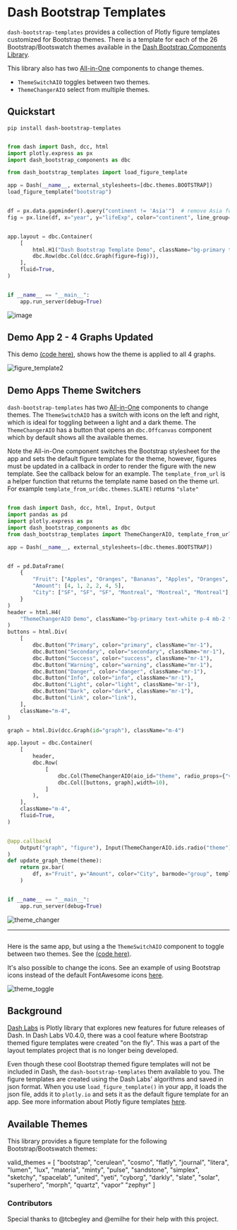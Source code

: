 # Dash Bootstrap Templates


`dash-bootstrap-templates` provides a collection of Plotly figure templates customized for Bootstrap themes. 
There is a template for each of the 26 Bootstrap/Bootswatch themes available in the
[Dash Bootstrap Components Library](https://dash-bootstrap-components.opensource.faculty.ai/).


This library also has two [All-in-One](https://dash.plotly.com/all-in-one-components) components to change themes. 
-  `ThemeSwitchAIO` toggles between two themes. 
-  `ThemeChangerAIO` select from multiple themes.


## Quickstart
```python"
pip install dash-bootstrap-templates
```

```python

from dash import Dash, dcc, html
import plotly.express as px
import dash_bootstrap_components as dbc

from dash_bootstrap_templates import load_figure_template

app = Dash(__name__, external_stylesheets=[dbc.themes.BOOTSTRAP])
load_figure_template("bootstrap")


df = px.data.gapminder().query("continent != 'Asia'")  # remove Asia for visibility
fig = px.line(df, x="year", y="lifeExp", color="continent", line_group="country")


app.layout = dbc.Container(
    [
        html.H1("Dash Bootstrap Template Demo", className="bg-primary text-white p-2"),
        dbc.Row(dbc.Col(dcc.Graph(figure=fig))),
    ],
    fluid=True,
)


if __name__ == "__main__":
    app.run_server(debug=True)

```
![image](https://user-images.githubusercontent.com/72614349/115889093-7c7a1000-a408-11eb-8bff-7773327016e8.png)



## Demo App 2 - 4 Graphs Updated

This demo [(code here)](https://github.com/AnnMarieW/dash-bootstrap-templates/blob/main/examples/demo_4_graphs.py),
shows how the theme is applied to all 4 graphs.

![figure_template2](https://user-images.githubusercontent.com/72614349/129459807-30c22ffe-7a8c-44b9-9555-6cfd50ec355b.png)

## Demo Apps Theme Switchers

`dash-bootstrap-templates` has two [All-in-One](https://dash.plotly.com/all-in-one-components) components to change themes. 
The `ThemeSwitchAIO` has a switch with icons on the left and right, which is ideal for toggling between a light and a dark theme. 
The `ThemeChangerAIO` has a button that opens an `dbc.Offcanvas` component which by default shows all the available themes.

Note the All-in-One component switches the Bootstrap stylesheet for the app and sets the default figure template
for the theme, however, figures must be updated in a callback in order to render the figure with the new template.
See the callback below for an example.  The `template_from_url` is a helper function that returns the template name
based on the theme url.  For example `template_from_ur(dbc.themes.SLATE)` returns `"slate"`


```python

from dash import Dash, dcc, html, Input, Output
import pandas as pd
import plotly.express as px
import dash_bootstrap_components as dbc
from dash_bootstrap_templates import ThemeChangerAIO, template_from_url

app = Dash(__name__, external_stylesheets=[dbc.themes.BOOTSTRAP])


df = pd.DataFrame(
    {
        "Fruit": ["Apples", "Oranges", "Bananas", "Apples", "Oranges", "Bananas"],
        "Amount": [4, 1, 2, 2, 4, 5],
        "City": ["SF", "SF", "SF", "Montreal", "Montreal", "Montreal"],
    }
)
header = html.H4(
    "ThemeChangerAIO Demo", className="bg-primary text-white p-4 mb-2 text-center"
)
buttons = html.Div(
    [
        dbc.Button("Primary", color="primary", className="mr-1"),
        dbc.Button("Secondary", color="secondary", className="mr-1"),
        dbc.Button("Success", color="success", className="mr-1"),
        dbc.Button("Warning", color="warning", className="mr-1"),
        dbc.Button("Danger", color="danger", className="mr-1"),
        dbc.Button("Info", color="info", className="mr-1"),
        dbc.Button("Light", color="light", className="mr-1"),
        dbc.Button("Dark", color="dark", className="mr-1"),
        dbc.Button("Link", color="link"),
    ],
    className="m-4",
)

graph = html.Div(dcc.Graph(id="graph"), className="m-4")

app.layout = dbc.Container(
    [
        header,
        dbc.Row(
            [
                dbc.Col(ThemeChangerAIO(aio_id="theme", radio_props={"value":dbc.themes.FLATLY}), width=2,),
                dbc.Col([buttons, graph],width=10),
            ]
        ),
    ],
    className="m-4",
    fluid=True,
)


@app.callback(
    Output("graph", "figure"), Input(ThemeChangerAIO.ids.radio("theme"), "value"),
)
def update_graph_theme(theme):
    return px.bar(
        df, x="Fruit", y="Amount", color="City", barmode="group", template=template_from_url(theme)
    )


if __name__ == "__main__":
    app.run_server(debug=True)

```

![theme_changer](https://user-images.githubusercontent.com/72614349/141466834-6b02f478-cae8-4927-b05e-be0e98cb61df.gif)

---------
```python

```
Here is the same app, but using a the `ThemeSwitchAIO` component to toggle between two themes.
See the  [(code here)](https://github.com/AnnMarieW/dash-bootstrap-templates/blob/main/examples/demo_toggle.py).

It's also possible to change the icons.  See an example of using Bootstrap icons instead of the default FontAwesome
icons [here](https://github.com/AnnMarieW/dash-bootstrap-templates/blob/main/examples/demo_toggle_icons.py).

![theme_toggle](https://user-images.githubusercontent.com/72614349/141466191-13709102-a2fb-45b5-a984-383d3e6ab373.gif)




## Background

[Dash Labs](https://community.plotly.com/t/introducing-dash-labs/52087) is Plotly library that explores new features for future releases of Dash. 
In Dash Labs V0.4.0, there was a cool feature where Bootstrap themed figure templates were created "on the fly". This was a
part of the layout templates project that is no longer being developed.    

Even though these cool Bootstrap themed figure templates will not be included in Dash, the `dash-bootstrap-templates` 
them available to you. The figure templates are created using the Dash Labs' algorithms and saved in json format.  When 
you use `load_figure_template()` in your app, it loads the json file, adds it to `plotly.io` and sets it as the default figure template for an app.  See more 
information about  Plotly figure templates [here](https://plotly.com/python/templates/).


## Available Themes

This library provides a figure template for the following Bootstrap/Bootswatch themes:

valid_themes = [
    "bootstrap",
    "cerulean",
    "cosmo",
    "flatly",
    "journal",
    "litera",
    "lumen",
    "lux",
    "materia",
    "minty",
    "pulse",
    "sandstone",
    "simplex",
    "sketchy",
    "spacelab",
    "united",
    "yeti",
    "cyborg",
    "darkly",
    "slate",
    "solar",
    "superhero",
    "morph",
    "quartz",
    "vapor"
    "zephyr"
]

### Contributors
Special thanks to @tcbegley and @emilhe for their help with this project.